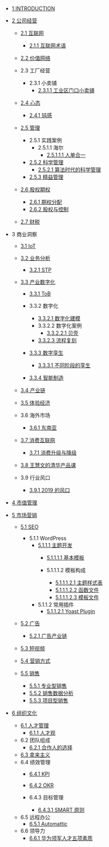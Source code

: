   - [1 INTRODUCTION](/INTRODUCTION.md)
  - [2 公司经营](/公司经营/README.md)
    - [2.1 互联网](/公司经营/互联网/README.md)
      - [2.1.1 互联网术语](/公司经营/互联网/互联网术语.md)
    - [2.2 价值网络](/公司经营/价值网络/README.md)
      
    - 2.3 工厂经营
      - 2.3.1 小卖铺
        - [2.3.1.1 工业区门口小卖铺](/公司经营/工厂经营/小卖铺/工业区门口小卖铺.md)
    - [2.4 心态](/公司经营/心态/README.md)
      - [2.4.1 钝感](/公司经营/心态/钝感.md)
    - [2.5 管理](/公司经营/管理/README.md)
      - 2.5.1 实践案例
        - 2.5.1.1 海尔
          - [2.5.1.1.1 人单合一](/公司经营/管理/实践案例/海尔/人单合一.md)
      - [2.5.2 科学管理](/公司经营/管理/科学管理/README.md)
        - [2.5.2.1 算法时代的科学管理](/公司经营/管理/科学管理/算法时代的科学管理.md)
      - [2.5.3 精益管理](/公司经营/管理/精益管理/README.md)
        
    - [2.6 股权期权](/公司经营/股权期权/README.md)
      - [2.6.1 期权分配](/公司经营/股权期权/期权分配.md)
      - [2.6.2 股权与控制](/公司经营/股权期权/股权与控制/README.md)
        
    - [2.7 财税](/公司经营/财税/README.md)
      
  - 3 商业洞察
    - [3.1 IoT](/商业洞察/IoT.md)
    - [3.2 业务分析](/商业洞察/业务分析/README.md)
      - [3.2.1 STP](/商业洞察/业务分析/STP/README.md)
        
    - [3.3 产业数字化](/商业洞察/产业数字化/README.md)
      - [3.3.1 ToB](/商业洞察/产业数字化/ToB/README.md)
        
      - 3.3.2 数字化
        - [3.3.2.1 数字化建模](/商业洞察/产业数字化/数字化/数字化建模.md)
        - 3.3.2.2 数字化案例
          - [3.3.2.2.1 贝壳](/商业洞察/产业数字化/数字化/数字化案例/贝壳.md)
        - [3.3.2.3 流程复刻](/商业洞察/产业数字化/数字化/流程复刻.md)
      - [3.3.3 数字孪生](/商业洞察/产业数字化/数字孪生/README.md)
        - [3.3.3.1 不同阶段的孪生](/商业洞察/产业数字化/数字孪生/不同阶段的孪生.md)
      - [3.3.4 智能制造](/商业洞察/产业数字化/智能制造/README.md)
        
    - [3.4 产业链](/商业洞察/产业链.md)
    - [3.5 体验经济](/商业洞察/体验经济/README.md)
      
    - 3.6 海外市场
      - [3.6.1 东南亚](/商业洞察/海外市场/东南亚.md)
    - [3.7 消费互联网](/商业洞察/消费互联网/README.md)
      - [3.7.1 消费升级与降级](/商业洞察/消费互联网/消费升级与降级/README.md)
        
    - [3.8 王慧文的清华产品课](/商业洞察/王慧文的清华产品课.md)
    - 3.9 行业风口
      - [3.9.1 2019 的风口](/商业洞察/行业风口/2019%20的风口.md)
  - [4 市值管理](/市值管理/README.md)
    
  - [5 市场营销](/市场营销/README.md)
    - [5.1 SEO](/市场营销/SEO/README.md)
      - 5.1.1 WordPress
        - [5.1.1.1 主题开发](/市场营销/SEO/WordPress/主题开发/README.md)
          - [5.1.1.1.1 基本模板](/市场营销/SEO/WordPress/主题开发/基本模板/README.md)
            
          - 5.1.1.1.2 模板构成
            - [5.1.1.1.2.1 主题样式表](/市场营销/SEO/WordPress/主题开发/模板构成/主题样式表.md)
            - [5.1.1.1.2.2 函数文件](/市场营销/SEO/WordPress/主题开发/模板构成/函数文件.md)
            - [5.1.1.1.2.3 模板文件](/市场营销/SEO/WordPress/主题开发/模板构成/模板文件.md)
        - 5.1.1.2 常用插件
          - [5.1.1.2.1 Yoast Plugin](/市场营销/SEO/WordPress/常用插件/Yoast%20Plugin.md)
    - [5.2 广告](/市场营销/广告/README.md)
      - [5.2.1 广告产业链](/市场营销/广告/广告产业链.md)
    - [5.3 短视频](/市场营销/短视频/README.md)
      
    - [5.4 营销方式](/市场营销/营销方式.md)
    - [5.5 销售](/市场营销/销售/README.md)
      - [5.5.1 专业型销售](/市场营销/销售/专业型销售.md)
      - [5.5.2 销售数据分析](/市场营销/销售/销售数据分析.md)
      - [5.5.3 项目型销售](/市场营销/销售/项目型销售.md)
  - [6 组织文化](/组织文化/README.md)
    - [6.1 人才管理](/组织文化/人才管理/README.md)
      - [6.1.1 人才观](/组织文化/人才管理/人才观.md)
    - 6.2 团队组成
      - [6.2.1 合作人的选择](/组织文化/团队组成/合作人的选择.md)
    - [6.3 拿来主义](/组织文化/拿来主义.md)
    - 6.4 绩效管理
      - [6.4.1 KPI](/组织文化/绩效管理/KPI/README.md)
        
      - [6.4.2 OKR](/组织文化/绩效管理/OKR/README.md)
        
      - 6.4.3 目标管理
        - [6.4.3.1 SMART 原则](/组织文化/绩效管理/目标管理/SMART%20原则.md)
    - 6.5 远程办公
      - [6.5.1 Automattic](/组织文化/远程办公/Automattic.md)
    - 6.6 领导力
      - [6.6.1 华为领军人才五项素质](/组织文化/领导力/华为领军人才五项素质.md)